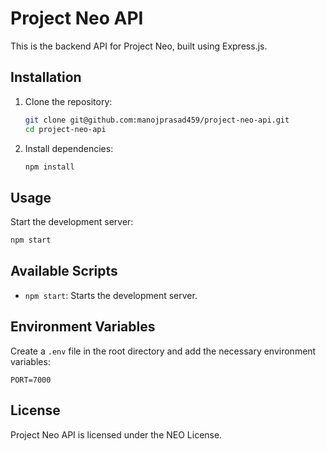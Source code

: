 
# Project Neo API

This is the backend API for Project Neo, built using Express.js.

## Installation

1. Clone the repository:

   ```sh
   git clone git@github.com:manojprasad459/project-neo-api.git
   cd project-neo-api
   ```

2. Install dependencies:

   ```sh
   npm install
   ```

## Usage

Start the development server:

```sh
npm start
```

## Available Scripts

- `npm start`: Starts the development server.


## Environment Variables

Create a `.env` file in the root directory and add the necessary environment variables:

```
PORT=7000

```

## License

Project Neo API is licensed under the NEO License.
